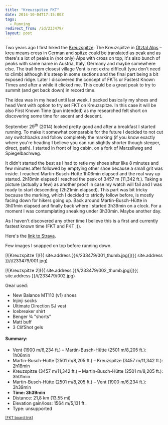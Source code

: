 ```yaml
---
title: "Kreuzspitze FKT"
date: 2014-10-04T17:15:00Z
tags:
  - Running
redirect_from: /id/233479/
layout: post
---
```

Two years ago I first hiked the [Kreuzspitze][3]. The Kreuzspitze in [Ötztal Alps][2] – kreu means cross in German and spitze could be translated as peak and as there's a lot of peaks in (not only) Alps with cross on top, it's also bunch of peaks with same name in Austria, Italy, Germany and maybe somewhere else. The trail from closest village Vent is not extra difficult (you don't need to climb) although it's steep in some sections and the final part being a bit exposed ridge. Later I discovered the concept of FKTs or Fastest Known Times and after a while it clicked me. This could be a great peak to try to summit (and get back down) in record time.

<!-- excerpt -->

The idea was in my head until last week. I packed basically my shoes and head Vent with option to try set FKT on Kreuzspitze. In this case it will be also First Known Time (pun intended) as my researched felt short on discovering some time for ascent and descent.

September 29<sup>th</sup> (2014) looked pretty good and after a breakfast I started running. To make it somewhat comparable for the future I decided to not cut any switchbacks and follow completely the marking (if you know exactly where you're heading I believe you can run slightly shorter though steeper, direct, path). I started in front of log cabin, on a fork of Marzellweg and Spiegelbachweg.

It didn't started the best as I had to retie my shoes after like 8 minutes and few minutes after followed by emptying other shoe because a small grit was inside. I reached Martin-Busch-Hütte 1h06min elapsed and the real way up started. 2h18min elapsed I reached the peak of 3457 m (11,342 ft.). Taking a picture (actually a few) as another proof in case my watch will fail and I was ready to start descending (2h21min elapsed). This part was bit tricky because the marking, which I decided to strictly follow before, is mostly facing down for hikers going up. Back around Martin-Busch-Hütte in 3h01min elapsed and finally back where I started 3h39min on a clock. For a moment I was contemplating sneaking under 3h30min. Maybe another day.

As I haven't discovered any other time I believe this is a first and currently fastest known time (FKT and FKT ;)).

Here's the [link to Strava][1].

Few images I snapped on top before running down.

[![Kreuzspitze 1]({{ site.address }}/i/233479/001_thumb.jpg)]({{ site.address }}/i/233479/001.jpg)

[![Kreuzspitze 2]({{ site.address }}/i/233479/002_thumb.jpg)]({{ site.address }}/i/233479/002.jpg)

Gear used:

* New Balance MT110 (v1) shoes
* Injinji socks
* Ultimate Direction SJ vest
* Icebreaker shirt
* Benger &frac34; "shorts"
* Matt buff
* 3 ClifShot gels

#### Summary:

* Vent (1900 m/6,234 ft.) – Martin-Busch-Hütte (2501 m/8,205 ft.): 1h06min
* Martin-Busch-Hütte (2501 m/8,205 ft.) – Kreuzspitze (3457 m/11,342 ft.): 2h18min
* Kreuzspitze (3457 m/11,342 ft.) – Martin-Busch-Hütte (2501 m/8,205 ft.): 3h01min
* Martin-Busch-Hütte (2501 m/8,205 ft.) – Vent (1900 m/6,234 ft.): 3h39min
* **Time: 3h39min**
* Distance: 21,8 km (13,55 mi)
* Elevation gain/loss: 1564 m/5,131 ft.
* Type: unsupported

<small>[[FKT board link]][4]</small>

[1]: http://www.strava.com/activities/202580553
[2]: http://en.wikipedia.org/wiki/%C3%96tztal_Alps
[3]: https://www.google.cz/maps/@46.816389,10.870278,14z/data=!5m1!1e4?hl=en
[4]: http://fastestknowntime.proboards.com/thread/592/kreuzspitze-austria